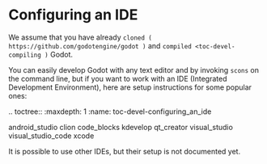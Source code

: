 Configuring an IDE
==================

We assume that you have already `cloned ( https://github.com/godotengine/godot )`
and `compiled <toc-devel-compiling )` Godot.

You can easily develop Godot with any text editor and by invoking `scons`
on the command line, but if you want to work with an IDE (Integrated
Development Environment), here are setup instructions for some popular ones:

.. toctree::
   :maxdepth: 1
   :name: toc-devel-configuring_an_ide

   android_studio
   clion
   code_blocks
   kdevelop
   qt_creator
   visual_studio
   visual_studio_code
   xcode

It is possible to use other IDEs, but their setup is not documented yet.
